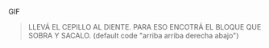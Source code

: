 <gs-toolbox toolbox-url="https://gobstones.runners.mumuki.io/assets/minimal-kindergarten-toolbox.xml"></gs-toolbox>

<gs-attire attire-url="https://raw.githubusercontent.com/MumukiProject/mumuki-guia-gobstones-primeros-programas-kinder/master/assets/attires/config_1603206898114.json"></gs-attire>

GIF

> LLEVÁ EL CEPILLO AL DIENTE. PARA ESO ENCOTRÁ EL BLOQUE QUE SOBRA Y SACALO. (default code "arriba arriba derecha abajo")